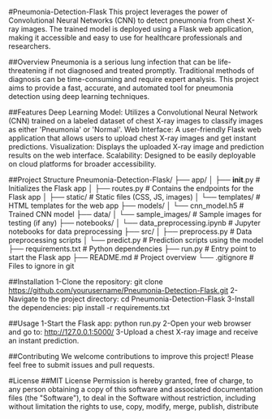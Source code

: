 #Pneumonia-Detection-Flask
This project leverages the power of Convolutional Neural Networks (CNN) to detect pneumonia from chest X-ray images. The trained model is deployed using a Flask web application, making it accessible and easy to use for healthcare professionals and researchers.

##Overview
Pneumonia is a serious lung infection that can be life-threatening if not diagnosed and treated promptly. Traditional methods of diagnosis can be time-consuming and require expert analysis. This project aims to provide a fast, accurate, and automated tool for pneumonia detection using deep learning techniques.

##Features
Deep Learning Model: Utilizes a Convolutional Neural Network (CNN) trained on a labeled dataset of chest X-ray images to classify images as either 'Pneumonia' or 'Normal'.
Web Interface: A user-friendly Flask web application that allows users to upload chest X-ray images and get instant predictions.
Visualization: Displays the uploaded X-ray image and prediction results on the web interface.
Scalability: Designed to be easily deployable on cloud platforms for broader accessibility.

##Project Structure
Pneumonia-Detection-Flask/
├── app/
│   ├── __init__.py       # Initializes the Flask app
│   ├── routes.py         # Contains the endpoints for the Flask app
│   ├── static/           # Static files (CSS, JS, images)
│   └── templates/        # HTML templates for the web app
├── models/
│   └── cnn_model.h5      # Trained CNN model
├── data/
│   └── sample_images/    # Sample images for testing (if any)
├── notebooks/
│   └── data_preprocessing.ipynb  # Jupyter notebooks for data preprocessing
├── src/
│   ├── preprocess.py     # Data preprocessing scripts
│   └── predict.py        # Prediction scripts using the model
├── requirements.txt      # Python dependencies
├── run.py                # Entry point to start the Flask app
├── README.md             # Project overview
└── .gitignore            # Files to ignore in git

##Installation
1-Clone the repository:
git clone https://github.com/yourusername/Pneumonia-Detection-Flask.git
2-Navigate to the project directory:
cd Pneumonia-Detection-Flask
3-Install the dependencies:
pip install -r requirements.txt

##Usage
1-Start the Flask app:
python run.py
2-Open your web browser and go to:
http://127.0.0.1:5000/
3-Upload a chest X-ray image and receive an instant prediction.

##Contributing
We welcome contributions to improve this project! Please feel free to submit issues and pull requests.

#License
##MIT License
Permission is hereby granted, free of charge, to any person obtaining a copy
of this software and associated documentation files (the "Software"), to deal
in the Software without restriction, including without limitation the rights
to use, copy, modify, merge, publish, distribute



 
